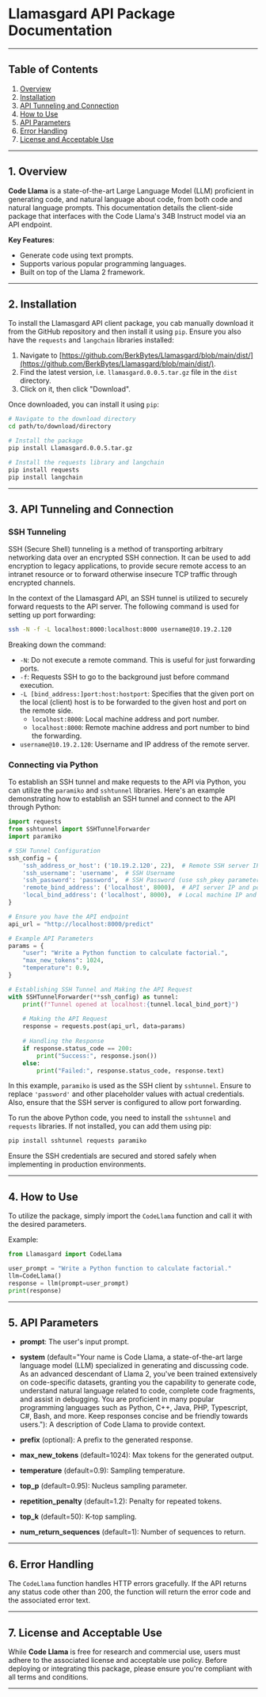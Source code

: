 # Llamasgard API Package Documentation

---

## Table of Contents

1. [Overview](#overview)
2. [Installation](#installation)
3. [API Tunneling and Connection](#api-tunneling)
4. [How to Use](#how-to-use)
5. [API Parameters](#api-parameters)
6. [Error Handling](#error-handling)
7. [License and Acceptable Use](#license-and-acceptable-use)

---

## <a name="overview"></a>1. Overview

**Code Llama** is a state-of-the-art Large Language Model (LLM) proficient in generating code, and natural language about code, from both code and natural language prompts. This documentation details the client-side package that interfaces with the Code Llama's 34B Instruct model via an API endpoint.

**Key Features**:
- Generate code using text prompts.
- Supports various popular programming languages.
- Built on top of the Llama 2 framework.

---

## <a name="installation"></a>2. Installation

To install the Llamasgard API client package, you cab manually download it from the GitHub repository and then install it using `pip`. Ensure you also have the `requests` and `langchain` libraries installed:

1. Navigate to [https://github.com/BerkBytes/Llamasgard/blob/main/dist/](https://github.com/BerkBytes/Llamasgard/blob/main/dist/).
2. Find the latest version, i.e. `llamasgard.0.0.5.tar.gz` file in the `dist` directory.
3. Click on it, then click "Download".

Once downloaded, you can install it using `pip`:

```bash
# Navigate to the download directory
cd path/to/download/directory

# Install the package
pip install Llamasgard.0.0.5.tar.gz

# Install the requests library and langchain
pip install requests
pip install langchain
```

---

## <a name="api-tunneling"></a>3. API Tunneling and Connection

### SSH Tunneling

SSH (Secure Shell) tunneling is a method of transporting arbitrary networking data over an encrypted SSH connection. It can be used to add encryption to legacy applications, to provide secure remote access to an intranet resource or to forward otherwise insecure TCP traffic through encrypted channels. 

In the context of the Llamasgard API, an SSH tunnel is utilized to securely forward requests to the API server. The following command is used for setting up port forwarding:

```bash
ssh -N -f -L localhost:8000:localhost:8000 username@10.19.2.120
```

Breaking down the command:

- `-N`: Do not execute a remote command. This is useful for just forwarding ports.
- `-f`: Requests SSH to go to the background just before command execution.
- `-L [bind_address:]port:host:hostport`: Specifies that the given port on the local (client) host is to be forwarded to the given host and port on the remote side.
  - `localhost:8000`: Local machine address and port number.
  - `localhost:8000`: Remote machine address and port number to bind the forwarding.
- `username@10.19.2.120`: Username and IP address of the remote server.

### Connecting via Python

To establish an SSH tunnel and make requests to the API via Python, you can utilize the `paramiko` and `sshtunnel` libraries. Here's an example demonstrating how to establish an SSH tunnel and connect to the API through Python:

```python
import requests
from sshtunnel import SSHTunnelForwarder
import paramiko

# SSH Tunnel Configuration
ssh_config = {
    'ssh_address_or_host': ('10.19.2.120', 22),  # Remote SSH server IP and port
    'ssh_username': 'username',  # SSH Username
    'ssh_password': 'password',  # SSH Password (use ssh_pkey parameter for key file)
    'remote_bind_address': ('localhost', 8000),  # API server IP and port
    'local_bind_address': ('localhost', 8000),  # Local machine IP and port
}

# Ensure you have the API endpoint
api_url = "http://localhost:8000/predict"

# Example API Parameters
params = {
    "user": "Write a Python function to calculate factorial.",
    "max_new_tokens": 1024,
    "temperature": 0.9,
}

# Establishing SSH Tunnel and Making the API Request
with SSHTunnelForwarder(**ssh_config) as tunnel:
    print(f"Tunnel opened at localhost:{tunnel.local_bind_port}")
    
    # Making the API Request
    response = requests.post(api_url, data=params)
    
    # Handling the Response
    if response.status_code == 200:
        print("Success:", response.json())
    else:
        print("Failed:", response.status_code, response.text)
```

In this example, `paramiko` is used as the SSH client by `sshtunnel`. Ensure to replace `'password'` and other placeholder values with actual credentials. Also, ensure that the SSH server is configured to allow port forwarding.

To run the above Python code, you need to install the `sshtunnel` and `requests` libraries. If not installed, you can add them using pip:

```bash
pip install sshtunnel requests paramiko
```

Ensure the SSH credentials are secured and stored safely when implementing in production environments.

---

## <a name="how-to-use"></a>4. How to Use

To utilize the package, simply import the `CodeLlama` function and call it with the desired parameters.

Example:

```python
from Llamasgard import CodeLlama

user_prompt = "Write a Python function to calculate factorial."
llm=CodeLlama()
response = llm(prompt=user_prompt)
print(response)
```

---

## <a name="api-parameters"></a>5. API Parameters

- **prompt**: The user's input prompt.
  
- **system** (default="Your name is Code Llama, a state-of-the-art large language model (LLM) specialized in generating and discussing code. As an advanced descendant of Llama 2, you've been trained extensively on code-specific datasets, granting you the capability to generate code, understand natural language related to code, complete code fragments, and assist in debugging. You are proficient in many popular programming languages such as Python, C++, Java, PHP, Typescript, C#, Bash, and more. Keep responses concise and be friendly towards users."): A description of Code Llama to provide context.

- **prefix** (optional): A prefix to the generated response.

- **max_new_tokens** (default=1024): Max tokens for the generated output.

- **temperature** (default=0.9): Sampling temperature.

- **top_p** (default=0.95): Nucleus sampling parameter.

- **repetition_penalty** (default=1.2): Penalty for repeated tokens.

- **top_k** (default=50): K-top sampling.

- **num_return_sequences** (default=1): Number of sequences to return.

---

## <a name="error-handling"></a>6. Error Handling

The `CodeLlama` function handles HTTP errors gracefully. If the API returns any status code other than 200, the function will return the error code and the associated error text.

---

## <a name="license-and-acceptable-use"></a>7. License and Acceptable Use

While **Code Llama** is free for research and commercial use, users must adhere to the associated license and acceptable use policy. Before deploying or integrating this package, please ensure you're compliant with all terms and conditions.

---

